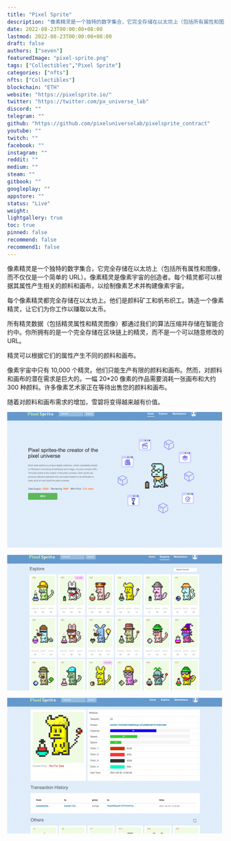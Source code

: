 ```yaml
---
title: "Pixel Sprite"
description: "像素精灵是一个独特的数字集合，它完全存储在以太坊上（包括所有属性和图像，而不仅仅是一个简单的 URL）。"
date: 2022-08-23T00:00:00+08:00
lastmod: 2022-08-23T00:00:00+08:00
draft: false
authors: ["seven"]
featuredImage: "pixel-sprite.png"
tags: ["Collectibles","Pixel Sprite"]
categories: ["nfts"]
nfts: ["Collectibles"]
blockchain: "ETH"
website: "https://pixelsprite.io/"
twitter: "https://twitter.com/px_universe_lab"
discord: ""
telegram: ""
github: "https://github.com/pixeluniverselab/pixelsprite_contract"
youtube: ""
twitch: ""
facebook: ""
instagram: ""
reddit: ""
medium: ""
steam: ""
gitbook: ""
googleplay: ""
appstore: ""
status: "Live"
weight: 
lightgallery: true
toc: true
pinned: false
recommend: false
recommend1: false
---
```

像素精灵是一个独特的数字集合，它完全存储在以太坊上（包括所有属性和图像，而不仅仅是一个简单的 URL）。像素精灵是像素宇宙的创造者。每个精灵都可以根据其属性产生相关的颜料和画布，以绘制像素艺术并构建像素宇宙。

每个像素精灵都完全存储在以太坊上。他们是颜料矿工和帆布织工。铸造一个像素精灵，让它们为你工作以赚取以太币。

所有精灵数据（包括精灵属性和精灵图像）都通过我们的算法压缩并存储在智能合约中。你所拥有的是一个完全存储在区块链上的精灵，而不是一个可以随意修改的 URL。

精灵可以根据它们的属性产生不同的颜料和画布。

像素宇宙中只有 10,000 个精灵。他们只能生产有限的颜料和画布。然而，对颜料和画布的潜在需求是巨大的。一幅 20*20 像素的作品需要消耗一张画布和大约 300 种颜料。许多像素艺术家正在等待出售您的颜料和画布。

随着对颜料和画布需求的增加，雪碧将变得越来越有价值。

![1](1661241191005.jpg)

![2](1661241199676.jpg)

![3](1661241207925.jpg)
